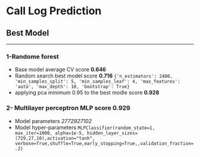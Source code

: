 # Call Log Prediction
## Best Model 
__________
### 1-Randome forest 
- Base model average CV score __0.646__
- Random search best model score __0.716__
`{'n_estimators': 2400,
 'min_samples_split': 5,
 'min_samples_leaf': 4,
 'max_features': 'auto',
 'max_depth': 10,
 'bootstrap': True}`
 - applying pca minimum 0.95 to the best modle score __0.928__
 
### 2- Multilayer perceptron MLP score __0.929__
 - Model parameters _27*729*27*10*2_ 
 - Model hyper-parameters 
 `MLPClassifier(random_state=1, max_iter=1000, alpha=1e-5,
                    hidden_layer_sizes=(729,27,10),activation="tanh",
                    verbose=True,shuffle=True,early_stopping=True,,validation_fraction=.2)`
